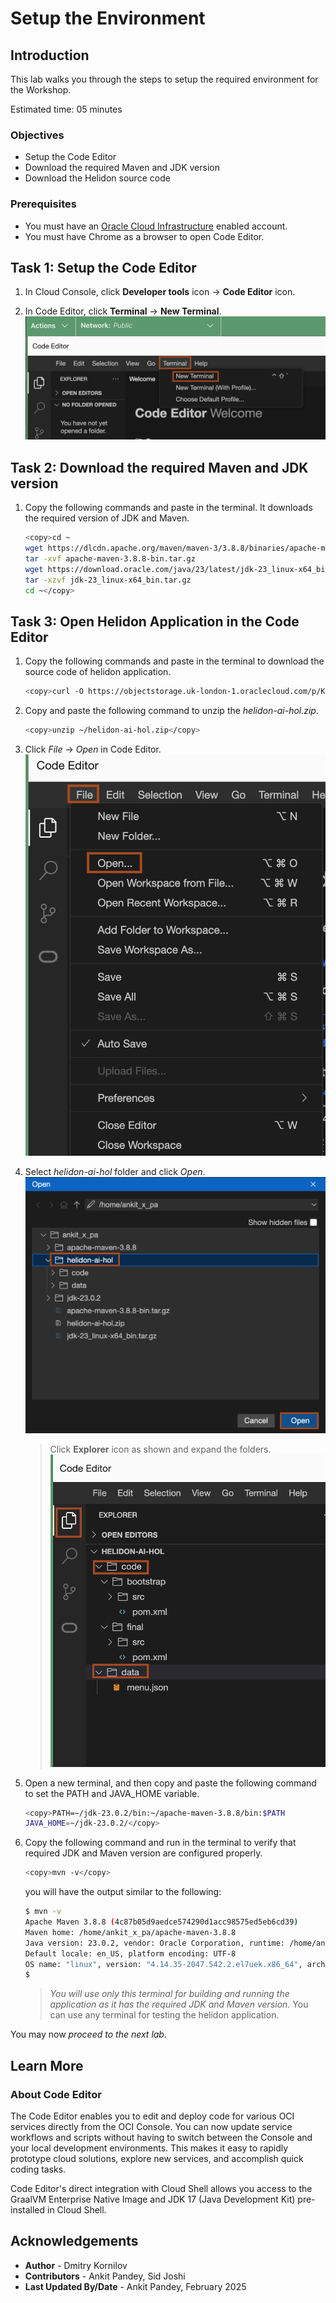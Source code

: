 # Setup the Environment

## Introduction

This lab walks you through the steps to setup the required environment for the Workshop.

Estimated time: 05 minutes

### Objectives

* Setup the Code Editor
* Download the required Maven and JDK version
* Download the Helidon source code

### Prerequisites

* You must have an [Oracle Cloud Infrastructure](https://cloud.oracle.com/en_US/cloud-infrastructure) enabled account.
* You must have Chrome as a browser to open Code Editor.



## Task 1: Setup the Code Editor

1. In Cloud Console, click **Developer tools** icon -> **Code Editor** icon.
    
2. In Code Editor, click **Terminal** -> **New Terminal**.
    ![Open Terminal](images/open-terminal.png)

## Task 2: Download the required Maven and JDK version

1. Copy the following commands and paste in the terminal. It downloads the required version of JDK and Maven.

    ```bash
    <copy>cd ~
    wget https://dlcdn.apache.org/maven/maven-3/3.8.8/binaries/apache-maven-3.8.8-bin.tar.gz
    tar -xvf apache-maven-3.8.8-bin.tar.gz
    wget https://download.oracle.com/java/23/latest/jdk-23_linux-x64_bin.tar.gz
    tar -xzvf jdk-23_linux-x64_bin.tar.gz
    cd ~</copy>
    ```

## Task 3: Open Helidon Application in the Code Editor

1.  Copy the following commands and paste in the terminal to download the source code of helidon application.

    ```bash
    <copy>curl -O https://objectstorage.uk-london-1.oraclecloud.com/p/Ke2PNzmGVcAOHj-UZqvtADLlRFodC3Ino_wMhzBxzIQQWS3MyEiT9KyDOfpcQwtT/n/lrv4zdykjqrj/b/ankit-bucket/o/helidon-ai-hol.zip</copy>
    ```
    
2. Copy and paste the following command to unzip the *helidon-ai-hol.zip*.
    ```bash
    <copy>unzip ~/helidon-ai-hol.zip</copy>
    ```

3. Click *File* -> *Open* in Code Editor.
    ![Open Project](images/open-project.png)

4. Select *helidon-ai-hol* folder and click *Open*.
    ![Helidon Project](images/helidon-project.png)

    > Click **Explorer** icon as shown and expand the folders.
        ![open explorer](images/open-explorer.png)


5. Open a new terminal, and then copy and paste the following command to set the PATH and JAVA_HOME variable.
    ```bash
    <copy>PATH=~/jdk-23.0.2/bin:~/apache-maven-3.8.8/bin:$PATH
    JAVA_HOME=~/jdk-23.0.2/</copy>
    ```

6. Copy the following command and run in the terminal to verify that required JDK and Maven version are configured properly.

    ```bash
    <copy>mvn -v</copy>
    ```

    you will have the output similar to the following:
    ```bash
    $ mvn -v
    Apache Maven 3.8.8 (4c87b05d9aedce574290d1acc98575ed5eb6cd39)
    Maven home: /home/ankit_x_pa/apache-maven-3.8.8
    Java version: 23.0.2, vendor: Oracle Corporation, runtime: /home/ankit_x_pa/jdk-23.0.2
    Default locale: en_US, platform encoding: UTF-8
    OS name: "linux", version: "4.14.35-2047.542.2.el7uek.x86_64", arch: "amd64", family: "unix"
    $ 
    ```

    > *You will use only this terminal for building and running the application as it has the required JDK and Maven version.* You can use any terminal for testing the helidon application.


You may now *proceed to the next lab*.

## Learn More

### About Code Editor

The Code Editor enables you to edit and deploy code for various OCI services directly from the OCI Console. You can now update service workflows and scripts without having to switch between the Console and your local development environments. This makes it easy to rapidly prototype cloud solutions, explore new services, and accomplish quick coding tasks.

Code Editor's direct integration with Cloud Shell allows you access to the GraalVM Enterprise Native Image and JDK 17 (Java Development Kit) pre-installed in Cloud Shell.

## Acknowledgements

* **Author** - Dmitry Kornilov
* **Contributors** - Ankit Pandey, Sid Joshi
* **Last Updated By/Date** - Ankit Pandey, February 2025
